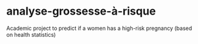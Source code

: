 # analyse-grossesse-à-risque
Academic project to predict if a women has a high-risk pregnancy (based on health statistics)
